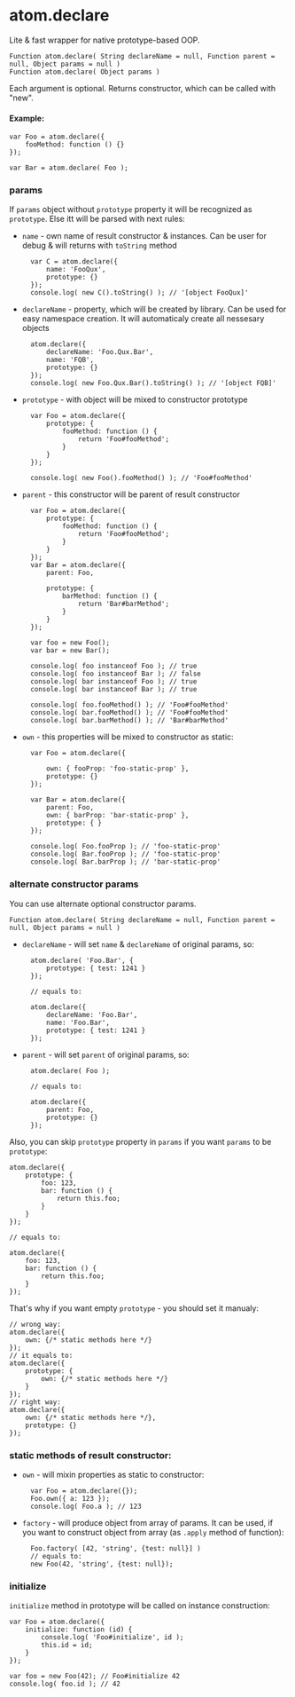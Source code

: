 atom.declare
============

Lite & fast wrapper for native prototype-based OOP.

	Function atom.declare( String declareName = null, Function parent = null, Object params = null )
	Function atom.declare( Object params )

Each argument is optional. Returns constructor, which can be called with "new".

#### Example:

	var Foo = atom.declare({
		fooMethod: function () {}
	});
	
	var Bar = atom.declare( Foo );

### params

If `params` object without `prototype` property it will be recognized as `prototype`. Else itt will be parsed with next rules:

* `name` - own name of result constructor & instances. Can be user for debug & will returns with `toString` method
		
		var C = atom.declare({
			name: 'FooQux',
			prototype: {}
		});
		console.log( new C().toString() ); // '[object FooQux]'

* `declareName` - property, which will be created by library. Can be used for easy namespace creation. It will automaticaly create all nessesary objects

		atom.declare({
			declareName: 'Foo.Qux.Bar',
			name: 'FQB',
			prototype: {}
		});
		console.log( new Foo.Qux.Bar().toString() ); // '[object FQB]'
	
* `prototype` - with object will be mixed to constructor prototype

		var Foo = atom.declare({
			prototype: {
				fooMethod: function () {
					return 'Foo#fooMethod';
				}
			}
		});
		
		console.log( new Foo().fooMethod() ); // 'Foo#fooMethod'
	
* `parent` - this constructor will be parent of result constructor

		var Foo = atom.declare({
			prototype: {
				fooMethod: function () {
					return 'Foo#fooMethod';
				}
			}
		});
		var Bar = atom.declare({
			parent: Foo,
		
			prototype: {
				barMethod: function () {
					return 'Bar#barMethod';
				}
			}
		});
		
		var foo = new Foo();
		var bar = new Bar();
		
		console.log( foo instanceof Foo ); // true
		console.log( foo instanceof Bar ); // false
		console.log( bar instanceof Foo ); // true
		console.log( bar instanceof Bar ); // true
		
		console.log( foo.fooMethod() ); // 'Foo#fooMethod'
		console.log( bar.fooMethod() ); // 'Foo#fooMethod'
		console.log( bar.barMethod() ); // 'Bar#barMethod'
	
* `own` - this properties will be mixed to constructor as static:

		var Foo = atom.declare({
		
			own: { fooProp: 'foo-static-prop' },
			prototype: {}
		});
		
		var Bar = atom.declare({
			parent: Foo,
			own: { barProp: 'bar-static-prop' },
			prototype: { }
		});
		
		console.log( Foo.fooProp ); // 'foo-static-prop'
		console.log( Bar.fooProp ); // 'foo-static-prop'
		console.log( Bar.barProp ); // 'bar-static-prop'
	
### alternate constructor params

You can use alternate optional constructor params.

	Function atom.declare( String declareName = null, Function parent = null, Object params = null )
	
* `declareName` - will set `name` & `declareName` of original params, so:

		atom.declare( 'Foo.Bar', {
			prototype: { test: 1241 } 
		});
		
		// equals to:
		
		atom.declare({
			declareName: 'Foo.Bar',
			name: 'Foo.Bar',
			prototype: { test: 1241 }
		});

* `parent` - will set `parent` of original params, so:

		atom.declare( Foo );
		
		// equals to: 
		
		atom.declare({
			parent: Foo,
			prototype: {}
		});

Also, you can skip `prototype` property in `params` if you want `params` to be `prototype`:

	atom.declare({
		prototype: {
			foo: 123,
			bar: function () {
				return this.foo;
			}
		}
	});
	
	// equals to:
	
	atom.declare({
		foo: 123,
		bar: function () {
			return this.foo;
		}
	});

That's why if you want empty `prototype` - you should set it manualy:

	// wrong way: 
	atom.declare({
		own: {/* static methods here */}
	});
	// it equals to: 
	atom.declare({
		prototype: {
			own: {/* static methods here */}
		}
	});
	// right way:
	atom.declare({
		own: {/* static methods here */},
		prototype: {}
	});
	
### static methods of result constructor:

* `own` - will mixin properties as static to constructor:

		var Foo = atom.declare({});
		Foo.own({ a: 123 });
		console.log( Foo.a ); // 123

* `factory` - will produce object from array of params. It can be used, if you want to construct object from array (as `.apply` method of function):

		Foo.factory( [42, 'string', {test: null}] )
		// equals to:
		new Foo(42, 'string', {test: null});

### initialize

`initialize` method in prototype will be called on instance construction:

	var Foo = atom.declare({
		initialize: function (id) {
			console.log( 'Foo#initialize', id );
			this.id = id;
		}
 	});
	
	var foo = new Foo(42); // Foo#initialize 42
	console.log( foo.id ); // 42
	
	
	

